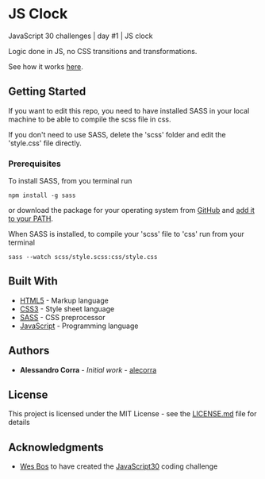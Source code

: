 # JS Clock

JavaScript 30 challenges | day #1 | JS clock

Logic done in JS, no CSS transitions and transformations.

See how it works [here](https://codepen.io/alecorra/pen/BapOyZb).

## Getting Started

If you want to edit this repo, you need to have installed SASS in your local machine to be able to compile the scss file in css.

If you don't need to use SASS, delete the 'scss' folder and edit the 'style.css' file directly.

### Prerequisites

To install SASS, from you terminal run

```
npm install -g sass
```

or download the package for your operating system from [GitHub](https://github.com/sass/dart-sass/releases/tag/1.32.8) and [add it to your PATH](https://katiek2.github.io/path-doc/).

When SASS is installed, to compile your 'scss' file to 'css' run from your terminal

```
sass --watch scss/style.scss:css/style.css
```

## Built With

- [HTML5](https://developer.mozilla.org/en-US/docs/Web/Guide/HTML/HTML5) - Markup language
- [CSS3](https://www.w3schools.com/css/) - Style sheet language
- [SASS](https://sass-lang.com/) - CSS preprocessor
- [JavaScript](https://www.javascript.com/) - Programming language

## Authors

- **Alessandro Corra** - _Initial work_ - [alecorra](https://github.com/alecorra)

## License

This project is licensed under the MIT License - see the [LICENSE.md](LICENSE.md) file for details

## Acknowledgments

- [Wes Bos](https://twitter.com/wesbos) to have created the [JavaScript30](https://javascript30.com/) coding challenge

